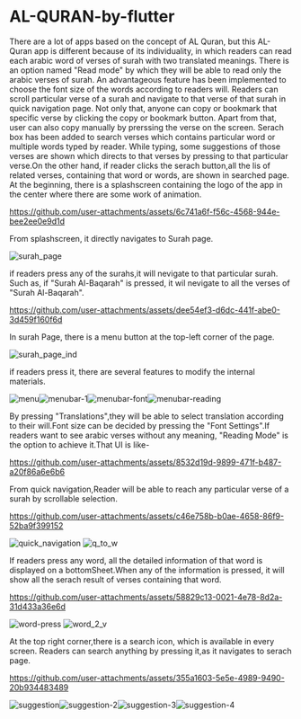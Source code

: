 # AL-QURAN-by-flutter

There are a lot of apps based on the concept of AL Quran, but this AL-Quran app is different because of its individuality, in which readers can read each arabic word of verses of surah with two translated meanings. There is an option named "Read mode" by which they will be able to read only the arabic verses of surah. An advantageous feature has been implemented to choose the font size of the words according to readers will. Readers can scroll particular verse of a surah and navigate to that verse of that surah in quick navigation page. Not only that, anyone can copy or bookmark that specific verse by clicking the copy or bookmark button. Apart from that, user can also copy manually by prerssing the verse on the screen. Serach box has been added to search verses which contains particular word or multiple words typed by reader. While typing, some suggestions of those verses are shown which directs to that verses by pressing to that particular verse.On the other hand, if reader clicks the serach button,all the lis of  related verses, containing that word or words, are shown in searched page.
At the beginning, there is a splashscreen containing the logo of the app in the center where there are some work of animation.



https://github.com/user-attachments/assets/6c741a6f-f56c-4568-944e-bee2ee0e9d1d

From splashscreen, it directly navigates to Surah page.

![surah_page](https://github.com/user-attachments/assets/042d9e14-53dd-4b4b-b8a8-7d987b732729)

if readers press any of the surahs,it will nevigate to that particular surah. Such as, if "Surah Al-Baqarah" is pressed, it wil nevigate to all the verses of "Surah Al-Baqarah".

https://github.com/user-attachments/assets/dee54ef3-d6dc-441f-abe0-3d459f160f6d

In surah Page, there is a menu button at the top-left corner of the page.

![surah_page_ind](https://github.com/user-attachments/assets/b9210eda-611e-4145-bb2e-4840bee525b8)

if readers press it, there are several features to modify the internal materials. 

![menu](https://github.com/user-attachments/assets/1a782c1a-f800-4483-9449-a2fd89a918c6)![menubar-1](https://github.com/user-attachments/assets/251c402e-dac9-4fff-be8e-3ae8974e32bd)![menubar-font](https://github.com/user-attachments/assets/7364ab5a-c723-4d43-b537-57b31623f93b)![menubar-reading](https://github.com/user-attachments/assets/dc730310-ac0b-49e9-8e5e-95be276a6368)

By pressing "Translations",they will be able to select translation according to their will.Font size can be decided by pressing the "Font Settings".If readers want to see arabic verses without any meaning, "Reading Mode" is the option to achieve it.That UI is like-



https://github.com/user-attachments/assets/8532d19d-9899-471f-b487-a20f86a6e6b6


From quick navigation,Reader will be able to reach any particular verse of a surah by scrollable selection.


https://github.com/user-attachments/assets/c46e758b-b0ae-4658-86f9-52ba9f399152  

![quick_navigation](https://github.com/user-attachments/assets/11b23173-9d06-435b-9553-7e48e1aa2713)  ![q_to_w](https://github.com/user-attachments/assets/7fae458b-769a-422f-9db7-f4a871c22582)

If readers press any word, all the detailed information of that word is displayed on a bottomSheet.When any of the information is pressed, it will show all the  serach result of verses containing that word.



https://github.com/user-attachments/assets/58829c13-0021-4e78-8d2a-31d433a36e6d


![word-press](https://github.com/user-attachments/assets/e8570fc4-c4d5-4706-891f-728eab692996)   ![word_2_v](https://github.com/user-attachments/assets/0d196131-df28-44d9-ae9d-bce5579257c2)



At the top right corner,there is a search icon, which is available in every screen. Readers can search anything by pressing it,as it navigates to serach page.



https://github.com/user-attachments/assets/355a1603-5e5e-4989-9490-20b934483489


![suggestion](https://github.com/user-attachments/assets/e2cf5078-6d48-42b5-a6ca-08cf28b73496)![suggestion-2](https://github.com/user-attachments/assets/865a25ac-b61b-4295-b3d4-0795b1cd157b)![suggestion-3](https://github.com/user-attachments/assets/7ef398f4-ff5a-40e9-9a81-f8de12fa0b82)![suggestion-4](https://github.com/user-attachments/assets/d462613e-ad88-4401-b0bb-22506b9c28e4)



